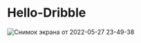 # Hello-Dribble
![Снимок экрана от 2022-05-27 23-49-38](https://user-images.githubusercontent.com/77983855/170772661-b05dfa7d-60a4-4660-a7c7-605b2b55da6e.png)
